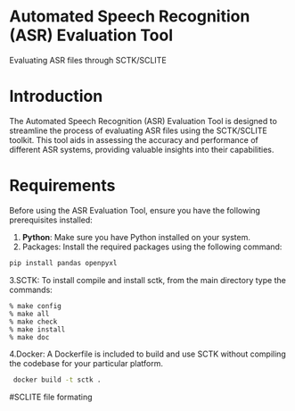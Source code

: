 # Automated Speech Recognition (ASR) Evaluation Tool
Evaluating ASR files through SCTK/SCLITE

# Introduction
The Automated Speech Recognition (ASR) Evaluation Tool is designed to streamline the process of evaluating ASR files using the SCTK/SCLITE toolkit. This tool aids in assessing the accuracy and performance of different ASR systems, providing valuable insights into their capabilities.


# Requirements
Before using the ASR Evaluation Tool, ensure you have the following prerequisites installed:
1. **Python**: Make sure you have Python installed on your system.
2. Packages: Install the required packages using the following command:
```bash
pip install pandas openpyxl
```
3.SCTK: To install compile and install sctk, from the main directory type the commands:

	% make config
	% make all
	% make check
	% make install
	% make doc

4.Docker: A Dockerfile is included to build and use SCTK without compiling the codebase for your particular platform.
```bash
 docker build -t sctk .
```	
#SCLITE file formating
